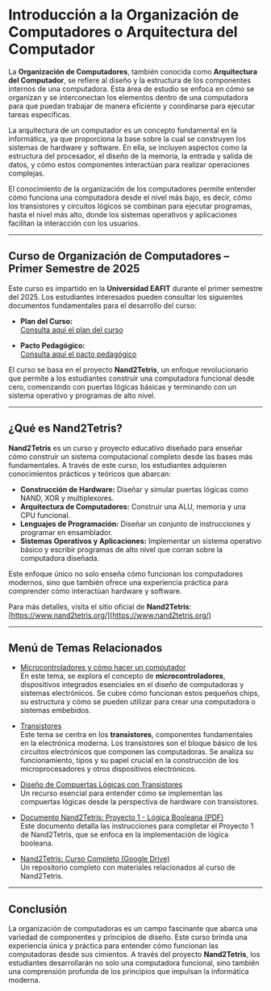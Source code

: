 
# Introducción a la Organización de Computadores o Arquitectura del Computador

La **Organización de Computadores**, también conocida como **Arquitectura del Computador**, se refiere al diseño y la estructura de los componentes internos de una computadora. Esta área de estudio se enfoca en cómo se organizan y se interconectan los elementos dentro de una computadora para que puedan trabajar de manera eficiente y coordinarse para ejecutar tareas específicas.

La arquitectura de un computador es un concepto fundamental en la informática, ya que proporciona la base sobre la cual se construyen los sistemas de hardware y software. En ella, se incluyen aspectos como la estructura del procesador, el diseño de la memoria, la entrada y salida de datos, y cómo estos componentes interactúan para realizar operaciones complejas.

El conocimiento de la organización de los computadores permite entender cómo funciona una computadora desde el nivel más bajo, es decir, cómo los transistores y circuitos lógicos se combinan para ejecutar programas, hasta el nivel más alto, donde los sistemas operativos y aplicaciones facilitan la interacción con los usuarios.

---

## Curso de Organización de Computadores – Primer Semestre de 2025

Este curso es impartido en la **Universidad EAFIT** durante el primer semestre del 2025. Los estudiantes interesados pueden consultar los siguientes documentos fundamentales para el desarrollo del curso:

- **Plan del Curso:**  
  [Consulta aquí el plan del curso](https://github.com/evalenciEAFIT/courses/blob/main/Organizaci%C3%B3nComputadores/2025A/plancurso.md)

- **Pacto Pedagógico:**  
  [Consulta aquí el pacto pedagógico](https://github.com/evalenciEAFIT/courses/blob/main/Organizaci%C3%B3nComputadores/2025A/pecto_pedagogico.md)

El curso se basa en el proyecto **Nand2Tetris**, un enfoque revolucionario que permite a los estudiantes construir una computadora funcional desde cero, comenzando con puertas lógicas básicas y terminando con un sistema operativo y programas de alto nivel.

---

## ¿Qué es Nand2Tetris?

**Nand2Tetris** es un curso y proyecto educativo diseñado para enseñar cómo construir un sistema computacional completo desde las bases más fundamentales. A través de este curso, los estudiantes adquieren conocimientos prácticos y teóricos que abarcan:

- **Construcción de Hardware:** Diseñar y simular puertas lógicas como NAND, XOR y multiplexores.
- **Arquitectura de Computadores:** Construir una ALU, memoria y una CPU funcional.
- **Lenguajes de Programación:** Diseñar un conjunto de instrucciones y programar en ensamblador.
- **Sistemas Operativos y Aplicaciones:** Implementar un sistema operativo básico y escribir programas de alto nivel que corran sobre la computadora diseñada.

Este enfoque único no solo enseña cómo funcionan los computadores modernos, sino que también ofrece una experiencia práctica para comprender cómo interactúan hardware y software.

Para más detalles, visita el sitio oficial de **Nand2Tetris**:  
[https://www.nand2tetris.org/](https://www.nand2tetris.org/)

---

## Menú de Temas Relacionados

- [Microcontroladores y cómo hacer un computador](https://github.com/evalenciEAFIT/courses/blob/main/Organizaci%C3%B3nComputadores/Microcontroladores_Computador.md)  
  En este tema, se explora el concepto de **microcontroladores**, dispositivos integrados esenciales en el diseño de computadoras y sistemas electrónicos. Se cubre cómo funcionan estos pequeños chips, su estructura y cómo se pueden utilizar para crear una computadora o sistemas embebidos.

- [Transistores](https://github.com/evalenciEAFIT/courses/blob/main/Organizaci%C3%B3nComputadores/transistores.md)  
  Este tema se centra en los **transistores**, componentes fundamentales en la electrónica moderna. Los transistores son el bloque básico de los circuitos electrónicos que componen las computadoras. Se analiza su funcionamiento, tipos y su papel crucial en la construcción de los microprocesadores y otros dispositivos electrónicos.

- [Diseño de Compuertas Lógicas con Transistores](http://hyperphysics.phy-astr.gsu.edu/hbasees/Electronic/trangate.html#c1)  
  Un recurso esencial para entender cómo se implementan las compuertas lógicas desde la perspectiva de hardware con transistores.

- [Documento Nand2Tetris: Proyecto 1 - Lógica Booleana (PDF)](https://www.nand2tetris.org/_files/ugd/44046b_f2c9e41f0b204a34ab78be0ae4953128.pdf)  
  Este documento detalla las instrucciones para completar el Proyecto 1 de Nand2Tetris, que se enfoca en la implementación de lógica booleana.

- [Nand2Tetris: Curso Completo (Google Drive)](https://drive.google.com/file/d/1MY1buFHo_Wx5DPrKhCNSA2cm5ltwFJzM/view)  
  Un repositorio completo con materiales relacionados al curso de Nand2Tetris.

---

## Conclusión

La organización de computadoras es un campo fascinante que abarca una variedad de componentes y principios de diseño. Este curso brinda una experiencia única y práctica para entender cómo funcionan las computadoras desde sus cimientos. A través del proyecto **Nand2Tetris**, los estudiantes desarrollarán no solo una computadora funcional, sino también una comprensión profunda de los principios que impulsan la informática moderna.
